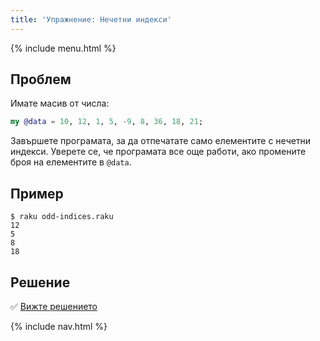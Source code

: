 ```yaml
---
title: 'Упражнение: Нечетни индекси'
---
```


{% include menu.html %}

## Проблем

Имате масив от числа:

```raku
my @data = 10, 12, 1, 5, -9, 8, 36, 18, 21;
```

Завършете програмата, за да отпечатате само елементите с нечетни индекси. Уверете се, че програмата все още работи, ако промените броя на елементите в `@data`.


## Пример

```console
$ raku odd-indices.raku
12
5
8
18
```

## Решение

✅ [Вижте решението](solution)

{% include nav.html %}